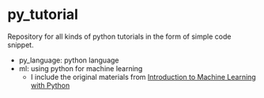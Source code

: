 # py_tutorial
Repository for all kinds of python tutorials in the form of simple code snippet.

* py_language: python language
* ml: using python for machine learning
    * I include the original materials from 
    [Introduction to Machine Learning with Python](https://github.com/amueller/introduction_to_ml_with_python)
